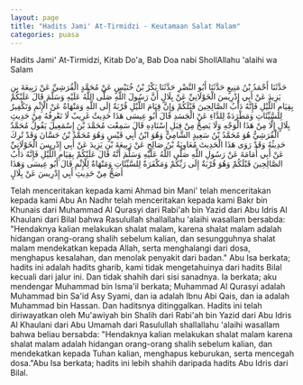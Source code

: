 ```yaml
---
layout: page
title: "Hadits Jami' At-Tirmidzi - Keutamaan Salat Malam"
categories: puasa
---
```


Hadits Jami' At-Tirmidzi, Kitab Do'a, Bab Doa nabi ShollAllahu 'alaihi wa Salam

<p class="arab">
حَدَّثَنَا أَحْمَدُ بْنُ مَنِيعٍ حَدَّثَنَا أَبُو النَّضْرِ حَدَّثَنَا بَكْرُ بْنُ خُنَيْسٍ عَنْ مُحَمَّدٍ الْقُرَشِيِّ عَنْ رَبِيعَةَ بِنِ يَزِيدَ عَنْ أَبِي إِدْرِيسَ الْخَوْلَانِيِّ عَنْ بِلَالٍ أَنَّ رَسُولَ اللَّهِ صَلَّى اللَّهُ عَلَيْهِ وَسَلَّمَ قَالَ عَلَيْكُمْ بِقِيَامِ اللَّيْلِ فَإِنَّهُ دَأَبُ الصَّالِحِينَ قَبْلَكُمْ وَإِنَّ قِيَامَ اللَّيْلِ قُرْبَةٌ إِلَى اللَّهِ وَمَنْهَاةٌ عَنْ الْإِثْمِ وَتَكْفِيرٌ لِلسَّيِّئَاتِ وَمَطْرَدَةٌ لِلدَّاءِ عَنْ الْجَسَدِ قَالَ أَبُو عِيسَى هَذَا حَدِيثٌ غَرِيبٌ لَا نَعْرِفُهُ مِنْ حَدِيثِ بِلَالٍ إِلَّا مِنْ هَذَا الْوَجْهِ وَلَا يَصِحُّ مِنْ قِبَلِ إِسْنَادِهِ قَالَ سَمِعْت مُحَمَّدَ بْنَ إِسْمَعِيلَ يَقُولُ مُحَمَّدٌ الْقُرَشِيُّ هُوَ مُحَمَّدُ بْنُ سَعِيدٍ الشَّامِيُّ وَهُوَ ابْنُ أَبِي قَيْسٍ وَهُوَ مُحَمَّدُ بْنُ حَسَّانَ وَقَدْ تُرِكَ حَدِيثُهُ وَقَدْ رَوَى هَذَا الْحَدِيثَ مُعَاوِيَةُ بْنُ صَالِحٍ عَنْ رَبِيعَةَ بْنِ يَزِيدَ عَنْ أَبِي إِدْرِيسَ الْخَوْلَانِيِّ عَنْ أَبِي أُمَامَةَ عَنْ رَسُولِ اللَّهِ صَلَّى اللَّهُ عَلَيْهِ وَسَلَّمَ أَنَّهُ قَالَ عَلَيْكُمْ بِقِيَامِ اللَّيْلِ فَإِنَّهُ دَأَبُ الصَّالِحِينَ قَبْلَكُمْ وَهُوَ قُرْبَةٌ إِلَى رَبِّكُمْ وَمَكْفَرَةٌ لِلسَّيِّئَاتِ وَمَنْهَاةٌ لِلْإِثْمِ قَالَ أَبُو عِيسَى وَهَذَا أَصَحُّ مِنْ حَدِيثِ أَبِي إِدْرِيسَ عَنْ بِلَالٍ
</p>

Telah menceritakan kepada kami Ahmad bin Mani' telah menceritakan kepada kami Abu An Nadhr telah menceritakan kepada kami Bakr bin Khunais dari Muhammad Al Qurasyi dari Rabi'ah bin Yazid dari Abu Idris Al Khaulani dari Bilal bahwa Rasulullah shallallahu 'alaihi wasallam bersabda: "Hendaknya kalian melakukan shalat malam, karena shalat malam adalah hidangan orang-orang shalih sebelum kalian, dan sesungguhnya shalat malam mendekatkan kepada Allah, serta menghalangi dari dosa, menghapus kesalahan, dan menolak penyakit dari badan." Abu Isa berkata; hadits ini adalah hadits gharib, kami tidak mengetahuinya dari hadits Bilal kecuali dari jalur ini. Dan tidak shahih dari sisi sanadnya. Ia berkata; aku mendengar Muhammad bin Isma'il berkata; Muhammad Al Qurasyi adalah Muhammad bin Sa'id Asy Syami, dan ia adalah Ibnu Abi Qais, dan ia adalah Muhammad bin Hassan. Dan haditsnya ditinggalkan. Hadits ini telah diriwayatkan oleh Mu'awiyah bin Shalih dari Rabi'ah bin Yazid dari Abu Idris Al Khaulani dari Abu Umamah dari Rasulullah shallallahu 'alaihi wasallam bahwa beliau bersabda: "Hendaknya kalian melakukan shalat malam karena shalat malam adalah hidangan orang-orang shalih sebelum kalian, dan mendekatkan kepada Tuhan kalian, menghapus keburukan, serta mencegah dosa."Abu Isa berkata; hadits ini lebih shahih daripada hadits Abu Idris dari Bilal.